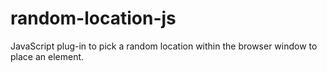 # random-location-js
JavaScript plug-in to pick a random location within the browser window to place an element.
